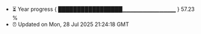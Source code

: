 - ⏳ Year progress { █████████████████▁▁▁▁▁▁▁▁▁▁▁▁▁ } 57.23 %
- ⏰ Updated on Mon, 28 Jul 2025 21:24:18 GMT

